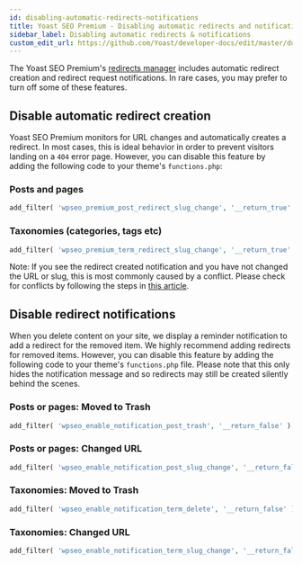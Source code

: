```yaml
---
id: disabling-automatic-redirects-notifications
title: Yoast SEO Premium - Disabling automatic redirects and notifications
sidebar_label: Disabling automatic redirects & notifications
custom_edit_url: https://github.com/Yoast/developer-docs/edit/master/docs/customization/yoast-seo-premium/disabling-automatic-redirects-notifications.md
---
```

The Yoast SEO Premium's [redirects manager](https://yoast.com/wordpress/plugins/seo/redirects-manager/) includes automatic redirect creation and redirect request notifications. In rare cases, you may prefer to turn off some of these features.

## Disable automatic redirect creation
Yoast SEO Premium monitors for URL changes and automatically creates a redirect. In most cases, this is ideal behavior in order to prevent visitors landing on a `404` error page. However, you can disable this feature by adding the following code to your theme's `functions.php`:

### Posts and pages
```php
add_filter( 'wpseo_premium_post_redirect_slug_change', '__return_true' );
```

### Taxonomies (categories, tags etc)
```php
add_filter( 'wpseo_premium_term_redirect_slug_change', '__return_true' );
```

Note: If you see the redirect created notification and you have not changed the URL or slug, this is most commonly caused by a conflict. Please check for conflicts by following the steps in [this article](https://yoast.com/kb/how-to-check-for-plugin-conflicts).

## Disable redirect notifications
When you delete content on your site, we display a reminder notification to add a redirect for the removed item. We highly recommend adding redirects for removed items. However, you can disable this feature by adding the following code to your theme's `functions.php` file. Please note that this only hides the notification message and so redirects may still be created silently behind the scenes.

### Posts or pages: Moved to Trash
```php
add_filter( 'wpseo_enable_notification_post_trash', '__return_false' );
```

### Posts or pages: Changed URL
```php
add_filter( 'wpseo_enable_notification_post_slug_change', '__return_false' );
```

### Taxonomies: Moved to Trash
```php
add_filter( 'wpseo_enable_notification_term_delete', '__return_false' );
```

### Taxonomies: Changed URL
```php
add_filter( 'wpseo_enable_notification_term_slug_change', '__return_false' );
```
